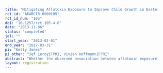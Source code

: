 ```yaml
---
title: "Mitigating Aflatoxin Exposure to Improve Child Growth in Eastern Kenya (MAICE)"
rct_id: "AEARCTR-0000105"
rct_id_num: "105"
doi: "10.1257/rct.105-4.0"
date: "2013-11-06"
status: "completed"
jel: ""
start_year: "2013-02-01"
end_year: "2017-03-31"
pi: "Kelly Jones"
pi_other: "Jef LeroyIFPRI; Vivian HoffmannIFPRI"
abstract: "Whether the observed association between aflatoxin exposure and stunting in children is causal, and how exposure to this toxin can be mitigated, are open questions. This study comprises a three-arm randomized controlled trial designed to answer both questions. Within 71 randomly selected maize-growing villages of Meru and Tharaka-Nithi counties of Kenya, households that included a pregnant woman or child under 2 years of age were recruited. Villages were randomly assigned to, a post-harvest technology intervention group, an exposure reduction intervention group, or a comparison group. Within the post-harvest group, prices for an aflatoxin mitigation technology were randomly varied across households, as was the opportunity to receive a price incentive for safe stored maize. Primary outcomes in the post-harvest technology sub-study are adoption of the technology and aflatoxin levels in stored maize.  Primary outcomes in the exposure reduction sub-study are blood aflatoxin levels in children and child linear growth (LAZ). "
layout: registration
---
```


